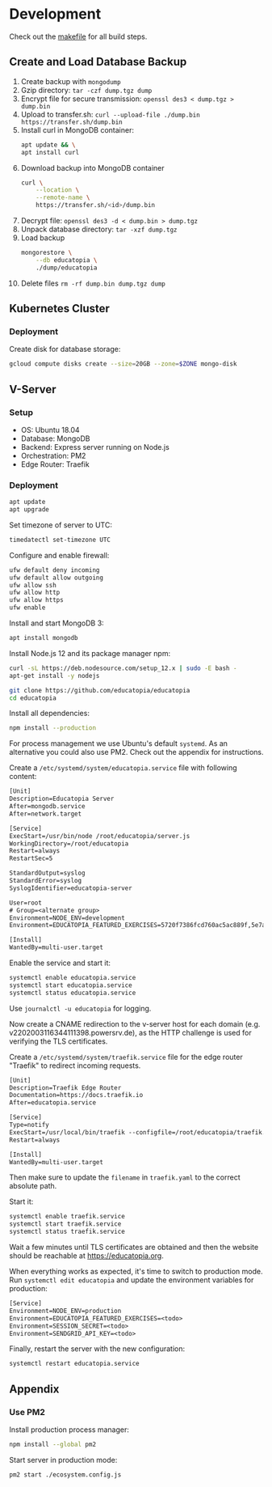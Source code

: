 # Development

Check out the [makefile] for all build steps.

[makefile]: ./makefile


## Create and Load Database Backup

1. Create backup with `mongodump`
1. Gzip directory: `tar -czf dump.tgz dump`
1. Encrypt file for secure transmission: `openssl des3 < dump.tgz > dump.bin`
1. Upload to transfer.sh:
    `curl --upload-file ./dump.bin https://transfer.sh/dump.bin`
1. Install curl in MongoDB container:
    ```sh
    apt update && \
    apt install curl
    ```
1. Download backup into MongoDB container
    ```sh
    curl \
        --location \
        --remote-name \
        https://transfer.sh/<id>/dump.bin
    ```
1. Decrypt file: `openssl des3 -d < dump.bin > dump.tgz`
1. Unpack database directory: `tar -xzf dump.tgz`
1. Load backup
    ```sh
    mongorestore \
        --db educatopia \
        ./dump/educatopia
    ```
1. Delete files `rm -rf dump.bin dump.tgz dump`


## Kubernetes Cluster

### Deployment

Create disk for database storage:

```sh
gcloud compute disks create --size=20GB --zone=$ZONE mongo-disk
```


## V-Server

### Setup

- OS: Ubuntu 18.04
- Database: MongoDB
- Backend: Express server running on Node.js
- Orchestration: PM2
- Edge Router: Traefik


### Deployment

```sh
apt update
apt upgrade
```

Set timezone of server to UTC:

```sh
timedatectl set-timezone UTC
```

Configure and enable firewall:

```sh
ufw default deny incoming
ufw default allow outgoing
ufw allow ssh
ufw allow http
ufw allow https
ufw enable
```

Install and start MongoDB 3:

```sh
apt install mongodb
```

Install Node.js 12 and its package manager npm:

```sh
curl -sL https://deb.nodesource.com/setup_12.x | sudo -E bash -
apt-get install -y nodejs
```

```sh
git clone https://github.com/educatopia/educatopia
cd educatopia
```

Install all dependencies:

```sh
npm install --production
```

For process management we use Ubuntu's default `systemd`.
As an alternative you could also use PM2.
Check out the appendix for instructions.

Create a `/etc/systemd/system/educatopia.service` file
with following content:

```txt
[Unit]
Description=Educatopia Server
After=mongodb.service
After=network.target

[Service]
ExecStart=/usr/bin/node /root/educatopia/server.js
WorkingDirectory=/root/educatopia
Restart=always
RestartSec=5

StandardOutput=syslog
StandardError=syslog
SyslogIdentifier=educatopia-server

User=root
# Group=<alternate group>
Environment=NODE_ENV=development
Environment=EDUCATOPIA_FEATURED_EXERCISES=5720f7386fcd760ac5ac889f,5e7a81fcff317963cd06cec1,5e7a77b7ff317963cd06cec0,57210d136fcd760ac5ac88b7

[Install]
WantedBy=multi-user.target
```

Enable the service and start it:

```sh
systemctl enable educatopia.service
systemctl start educatopia.service
systemctl status educatopia.service
```

Use `journalctl -u educatopia` for logging.

Now create a CNAME redirection to the v-server host for each domain
(e.g. v2202003116344111398.powersrv.de),
as the HTTP challenge is used for verifying the TLS certificates.

Create a `/etc/systemd/system/traefik.service` file
for the edge router "Traefik" to redirect incoming requests.

```txt
[Unit]
Description=Traefik Edge Router
Documentation=https://docs.traefik.io
After=educatopia.service

[Service]
Type=notify
ExecStart=/usr/local/bin/traefik --configfile=/root/educatopia/traefik.yaml
Restart=always

[Install]
WantedBy=multi-user.target
```

Then make sure to update the `filename` in `traefik.yaml`
to the correct absolute path.

Start it:

```sh
systemctl enable traefik.service
systemctl start traefik.service
systemctl status traefik.service
```

Wait a few minutes until TLS certificates are obtained and
then the website should be reachable at <https://educatopia.org>.

When everything works as expected, it's time to switch to production mode.
Run `systemctl edit educatopia`
and update the environment variables for production:

```txt
[Service]
Environment=NODE_ENV=production
Environment=EDUCATOPIA_FEATURED_EXERCISES=<todo>
Environment=SESSION_SECRET=<todo>
Environment=SENDGRID_API_KEY=<todo>
```

Finally, restart the server with the new configuration:

```sh
systemctl restart educatopia.service
```


## Appendix

### Use PM2

Install production process manager:

```sh
npm install --global pm2
```

Start server in production mode:

```sh
pm2 start ./ecosystem.config.js
```
